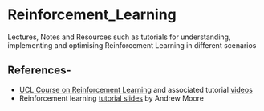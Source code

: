 # Reinforcement_Learning
Lectures, Notes and Resources such as tutorials for understanding, implementing and optimising Reinforcement Learning in different scenarios


## References-
- [UCL Course on Reinforcement Learning](http://www0.cs.ucl.ac.uk/staff/D.Silver/web/Teaching.html) and associated tutorial [videos](https://www.youtube.com/channel/UCP7jMXSY2xbc3KCAE0MHQ-A/videos)
- Reinforcement learning [tutorial slides](http://www.cs.cmu.edu/~./awm/tutorials/rl.html) by Andrew Moore
